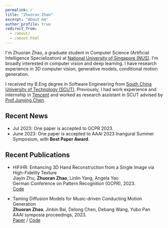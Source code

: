 ```yaml
---
permalink: /
title: "Zhuoran Zhao"
excerpt: "About me"
author_profile: true
redirect_from: 
  - /about/
  - /about.html
---
```


I'm Zhuoran Zhao, a graduate student in Computer Science (Artificial Intelligence Specialization) at [National University of Singapore (NUS)](https://nus.edu.sg/). I'm broadly interested in computer vision and deep learning. I have research experience in 3D computer vision, generative models, conditional motion generation.

I received my B.Eng degree in Software Engineering from [South China University of Technology (SCUT)](https://www.scut.edu.cn/en/). Previously, I had work experience and internship in [Tencent](https://www.tencent.com/en-us/) and worked as research assistant in SCUT advised by [Prof.Junying Chen](https://www2.scut.edu.cn/sse/2018/0614/c16789a270666/page.htm).

## Recent News
- Jul 2023: One paper is accepted to GCPR 2023.
- June 2023: One paper is accepted to AAAI 2023 Inangural Summer Symposium, with **Best Paper Award**.

## Recent Publications
- HiFiHR: Enhancing 3D Hand Reconstruction from a Single Image via High-Fidelity Texture  
  Jiayin Zhu, **Zhuoran Zhao**, Linlin Yang, Angela Yao  
  German Conference on Pattern Recognition (GCPR), 2023.  
  [Code](https://github.com/viridityzhu/HiFiHR)

- Taming Diffusion Models for Music-driven
Conducting Motion Generation  
  **Zhuoran Zhao**, Jinbin Bai, Delong Chen, Debang Wang, Yubo Pan  
  AAAI symposia proceedings, 2023.   
  [Paper](https://arxiv.org/abs/2306.10065) / [Code](https://github.com/viiika/Diffusion-Conductor)
